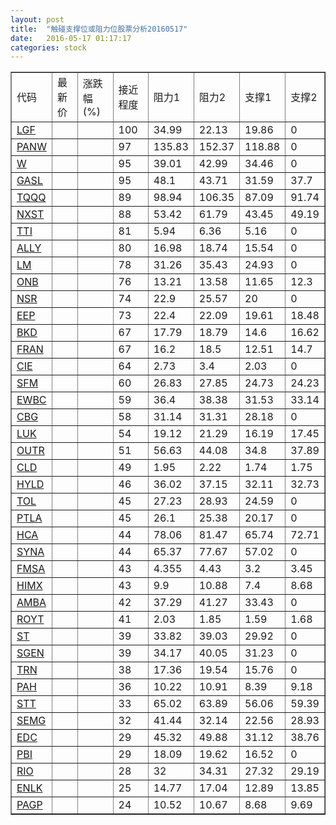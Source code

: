 ```yaml
---
layout: post
title:  "触碰支撑位或阻力位股票分析20160517"
date:   2016-05-17 01:17:17
categories: stock
---
```

<script type="text/javascript">
var stockList = []
stockList.push('gb_lgf');
stockList.push('gb_panw');
stockList.push('gb_w');
stockList.push('gb_gasl');
stockList.push('gb_tqqq');
stockList.push('gb_nxst');
stockList.push('gb_tti');
stockList.push('gb_ally');
stockList.push('gb_lm');
stockList.push('gb_onb');
stockList.push('gb_nsr');
stockList.push('gb_eep');
stockList.push('gb_bkd');
stockList.push('gb_fran');
stockList.push('gb_cie');
stockList.push('gb_sfm');
stockList.push('gb_ewbc');
stockList.push('gb_cbg');
stockList.push('gb_luk');
stockList.push('gb_outr');
stockList.push('gb_cld');
stockList.push('gb_hyld');
stockList.push('gb_tol');
stockList.push('gb_ptla');
stockList.push('gb_hca');
stockList.push('gb_syna');
stockList.push('gb_fmsa');
stockList.push('gb_himx');
stockList.push('gb_amba');
stockList.push('gb_royt');
stockList.push('gb_st');
stockList.push('gb_sgen');
stockList.push('gb_trn');
stockList.push('gb_pah');
stockList.push('gb_stt');
stockList.push('gb_semg');
stockList.push('gb_edc');
stockList.push('gb_pbi');
stockList.push('gb_rio');
stockList.push('gb_enlk');
stockList.push('gb_pagp');
</script>
<table border="1">
 <tr>
 <td>代码</td>
 <td>最新价</td>
 <td>涨跌幅(%)</td>
 <td>接近程度</td>
 <td>阻力1</td>
 <td>阻力2</td>
 <td>支撑1</td>
 <td>支撑2</td>
</tr>
  <tr id="lgf" class="green">
  <td><a href="http://stock.finance.sina.com.cn/usstock/quotes/LGF.html" target="_blank">LGF</a></td><td></td><td></td><td>100</td><td>34.99</td><td>22.13</td><td>19.86</td><td>0</td></tr>
  <tr id="panw" class="red">
  <td><a href="http://stock.finance.sina.com.cn/usstock/quotes/PANW.html" target="_blank">PANW</a></td><td></td><td></td><td>97</td><td>135.83</td><td>152.37</td><td>118.88</td><td>0</td></tr>
  <tr id="w" class="red">
  <td><a href="http://stock.finance.sina.com.cn/usstock/quotes/W.html" target="_blank">W</a></td><td></td><td></td><td>95</td><td>39.01</td><td>42.99</td><td>34.46</td><td>0</td></tr>
  <tr id="gasl" class="green">
  <td><a href="http://stock.finance.sina.com.cn/usstock/quotes/GASL.html" target="_blank">GASL</a></td><td></td><td></td><td>95</td><td>48.1</td><td>43.71</td><td>31.59</td><td>37.7</td></tr>
  <tr id="tqqq" class="green">
  <td><a href="http://stock.finance.sina.com.cn/usstock/quotes/TQQQ.html" target="_blank">TQQQ</a></td><td></td><td></td><td>89</td><td>98.94</td><td>106.35</td><td>87.09</td><td>91.74</td></tr>
  <tr id="nxst" class="green">
  <td><a href="http://stock.finance.sina.com.cn/usstock/quotes/NXST.html" target="_blank">NXST</a></td><td></td><td></td><td>88</td><td>53.42</td><td>61.79</td><td>43.45</td><td>49.19</td></tr>
  <tr id="tti" class="green">
  <td><a href="http://stock.finance.sina.com.cn/usstock/quotes/TTI.html" target="_blank">TTI</a></td><td></td><td></td><td>81</td><td>5.94</td><td>6.36</td><td>5.16</td><td>0</td></tr>
  <tr id="ally" class="red">
  <td><a href="http://stock.finance.sina.com.cn/usstock/quotes/ALLY.html" target="_blank">ALLY</a></td><td></td><td></td><td>80</td><td>16.98</td><td>18.74</td><td>15.54</td><td>0</td></tr>
  <tr id="lm" class="red">
  <td><a href="http://stock.finance.sina.com.cn/usstock/quotes/LM.html" target="_blank">LM</a></td><td></td><td></td><td>78</td><td>31.26</td><td>35.43</td><td>24.93</td><td>0</td></tr>
  <tr id="onb" class="green">
  <td><a href="http://stock.finance.sina.com.cn/usstock/quotes/ONB.html" target="_blank">ONB</a></td><td></td><td></td><td>76</td><td>13.21</td><td>13.58</td><td>11.65</td><td>12.3</td></tr>
  <tr id="nsr" class="red">
  <td><a href="http://stock.finance.sina.com.cn/usstock/quotes/NSR.html" target="_blank">NSR</a></td><td></td><td></td><td>74</td><td>22.9</td><td>25.57</td><td>20</td><td>0</td></tr>
  <tr id="eep" class="red">
  <td><a href="http://stock.finance.sina.com.cn/usstock/quotes/EEP.html" target="_blank">EEP</a></td><td></td><td></td><td>73</td><td>22.4</td><td>22.09</td><td>19.61</td><td>18.48</td></tr>
  <tr id="bkd" class="red">
  <td><a href="http://stock.finance.sina.com.cn/usstock/quotes/BKD.html" target="_blank">BKD</a></td><td></td><td></td><td>67</td><td>17.79</td><td>18.79</td><td>14.6</td><td>16.62</td></tr>
  <tr id="fran" class="green">
  <td><a href="http://stock.finance.sina.com.cn/usstock/quotes/FRAN.html" target="_blank">FRAN</a></td><td></td><td></td><td>67</td><td>16.2</td><td>18.5</td><td>12.51</td><td>14.7</td></tr>
  <tr id="cie" class="red">
  <td><a href="http://stock.finance.sina.com.cn/usstock/quotes/CIE.html" target="_blank">CIE</a></td><td></td><td></td><td>64</td><td>2.73</td><td>3.4</td><td>2.03</td><td>0</td></tr>
  <tr id="sfm" class="green">
  <td><a href="http://stock.finance.sina.com.cn/usstock/quotes/SFM.html" target="_blank">SFM</a></td><td></td><td></td><td>60</td><td>26.83</td><td>27.85</td><td>24.73</td><td>24.23</td></tr>
  <tr id="ewbc" class="red">
  <td><a href="http://stock.finance.sina.com.cn/usstock/quotes/EWBC.html" target="_blank">EWBC</a></td><td></td><td></td><td>59</td><td>36.4</td><td>38.38</td><td>31.53</td><td>33.14</td></tr>
  <tr id="cbg" class="green">
  <td><a href="http://stock.finance.sina.com.cn/usstock/quotes/CBG.html" target="_blank">CBG</a></td><td></td><td></td><td>58</td><td>31.14</td><td>31.31</td><td>28.18</td><td>0</td></tr>
  <tr id="luk" class="green">
  <td><a href="http://stock.finance.sina.com.cn/usstock/quotes/LUK.html" target="_blank">LUK</a></td><td></td><td></td><td>54</td><td>19.12</td><td>21.29</td><td>16.19</td><td>17.45</td></tr>
  <tr id="outr" class="green">
  <td><a href="http://stock.finance.sina.com.cn/usstock/quotes/OUTR.html" target="_blank">OUTR</a></td><td></td><td></td><td>51</td><td>56.63</td><td>44.08</td><td>34.8</td><td>37.89</td></tr>
  <tr id="cld" class="red">
  <td><a href="http://stock.finance.sina.com.cn/usstock/quotes/CLD.html" target="_blank">CLD</a></td><td></td><td></td><td>49</td><td>1.95</td><td>2.22</td><td>1.74</td><td>1.75</td></tr>
  <tr id="hyld" class="green">
  <td><a href="http://stock.finance.sina.com.cn/usstock/quotes/HYLD.html" target="_blank">HYLD</a></td><td></td><td></td><td>46</td><td>36.02</td><td>37.15</td><td>32.11</td><td>32.73</td></tr>
  <tr id="tol" class="red">
  <td><a href="http://stock.finance.sina.com.cn/usstock/quotes/TOL.html" target="_blank">TOL</a></td><td></td><td></td><td>45</td><td>27.23</td><td>28.93</td><td>24.59</td><td>0</td></tr>
  <tr id="ptla" class="red">
  <td><a href="http://stock.finance.sina.com.cn/usstock/quotes/PTLA.html" target="_blank">PTLA</a></td><td></td><td></td><td>45</td><td>26.1</td><td>25.38</td><td>20.17</td><td>0</td></tr>
  <tr id="hca" class="red">
  <td><a href="http://stock.finance.sina.com.cn/usstock/quotes/HCA.html" target="_blank">HCA</a></td><td></td><td></td><td>44</td><td>78.06</td><td>81.47</td><td>65.74</td><td>72.71</td></tr>
  <tr id="syna" class="red">
  <td><a href="http://stock.finance.sina.com.cn/usstock/quotes/SYNA.html" target="_blank">SYNA</a></td><td></td><td></td><td>44</td><td>65.37</td><td>77.67</td><td>57.02</td><td>0</td></tr>
  <tr id="fmsa" class="red">
  <td><a href="http://stock.finance.sina.com.cn/usstock/quotes/FMSA.html" target="_blank">FMSA</a></td><td></td><td></td><td>43</td><td>4.355</td><td>4.43</td><td>3.2</td><td>3.45</td></tr>
  <tr id="himx" class="green">
  <td><a href="http://stock.finance.sina.com.cn/usstock/quotes/HIMX.html" target="_blank">HIMX</a></td><td></td><td></td><td>43</td><td>9.9</td><td>10.88</td><td>7.4</td><td>8.68</td></tr>
  <tr id="amba" class="red">
  <td><a href="http://stock.finance.sina.com.cn/usstock/quotes/AMBA.html" target="_blank">AMBA</a></td><td></td><td></td><td>42</td><td>37.29</td><td>41.27</td><td>33.43</td><td>0</td></tr>
  <tr id="royt" class="green">
  <td><a href="http://stock.finance.sina.com.cn/usstock/quotes/ROYT.html" target="_blank">ROYT</a></td><td></td><td></td><td>41</td><td>2.03</td><td>1.85</td><td>1.59</td><td>1.68</td></tr>
  <tr id="st" class="red">
  <td><a href="http://stock.finance.sina.com.cn/usstock/quotes/ST.html" target="_blank">ST</a></td><td></td><td></td><td>39</td><td>33.82</td><td>39.03</td><td>29.92</td><td>0</td></tr>
  <tr id="sgen" class="green">
  <td><a href="http://stock.finance.sina.com.cn/usstock/quotes/SGEN.html" target="_blank">SGEN</a></td><td></td><td></td><td>39</td><td>34.17</td><td>40.05</td><td>31.23</td><td>0</td></tr>
  <tr id="trn" class="red">
  <td><a href="http://stock.finance.sina.com.cn/usstock/quotes/TRN.html" target="_blank">TRN</a></td><td></td><td></td><td>38</td><td>17.36</td><td>19.54</td><td>15.76</td><td>0</td></tr>
  <tr id="pah" class="green">
  <td><a href="http://stock.finance.sina.com.cn/usstock/quotes/PAH.html" target="_blank">PAH</a></td><td></td><td></td><td>36</td><td>10.22</td><td>10.91</td><td>8.39</td><td>9.18</td></tr>
  <tr id="stt" class="green">
  <td><a href="http://stock.finance.sina.com.cn/usstock/quotes/STT.html" target="_blank">STT</a></td><td></td><td></td><td>33</td><td>65.02</td><td>63.89</td><td>56.06</td><td>59.39</td></tr>
  <tr id="semg" class="green">
  <td><a href="http://stock.finance.sina.com.cn/usstock/quotes/SEMG.html" target="_blank">SEMG</a></td><td></td><td></td><td>32</td><td>41.44</td><td>32.14</td><td>22.56</td><td>28.93</td></tr>
  <tr id="edc" class="red">
  <td><a href="http://stock.finance.sina.com.cn/usstock/quotes/EDC.html" target="_blank">EDC</a></td><td></td><td></td><td>29</td><td>45.32</td><td>49.88</td><td>31.12</td><td>38.76</td></tr>
  <tr id="pbi" class="red">
  <td><a href="http://stock.finance.sina.com.cn/usstock/quotes/PBI.html" target="_blank">PBI</a></td><td></td><td></td><td>29</td><td>18.09</td><td>19.62</td><td>16.52</td><td>0</td></tr>
  <tr id="rio" class="green">
  <td><a href="http://stock.finance.sina.com.cn/usstock/quotes/RIO.html" target="_blank">RIO</a></td><td></td><td></td><td>28</td><td>32</td><td>34.31</td><td>27.32</td><td>29.19</td></tr>
  <tr id="enlk" class="red">
  <td><a href="http://stock.finance.sina.com.cn/usstock/quotes/ENLK.html" target="_blank">ENLK</a></td><td></td><td></td><td>25</td><td>14.77</td><td>17.04</td><td>12.89</td><td>13.85</td></tr>
  <tr id="pagp" class="red">
  <td><a href="http://stock.finance.sina.com.cn/usstock/quotes/PAGP.html" target="_blank">PAGP</a></td><td></td><td></td><td>24</td><td>10.52</td><td>10.67</td><td>8.68</td><td>9.69</td></tr>
</table>
